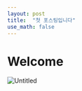 ```yaml
---
layout: post
title:  "첫 포스팅입니다"
use_math: false
---
```


# Welcome



![Untitled](D:\PROJECT\NCSUSTAT.github.io\images\2023-12-01-first\Untitled-1701487499746-3.jpeg)
